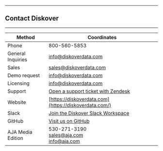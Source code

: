 ___
## Contact Diskover
___
| Method | Coordinates |
| --- | --- |
| Phone | 800-560-5853 |
| General Inquiries | [info@diskoverdata.com](mailto:info@diskoverdata.com) |
| Sales | [sales@diskoverdata.com](mailto:sales@diskoverdata.com) |
| Demo request | [info@diskoverdata.com](mailto:demo@diskoverdata.com) |
| Licensing | [info@diskoverdata.com](mailto:licensing@diskoverdata.com) |
| Support | [Open a support ticket with Zendesk](https://support.diskoverdata.com/) |
| Website | [https://diskoverdata.com](https://diskoverdata.com/) |
| Slack | [Join the Diskover Slack Workspace](https://join.slack.com/t/diskoverworkspace/shared_invite/enQtNzQ0NjE1Njk5MjIyLWI4NWQ0MjFhYzQyMTRhMzk4NTQ3YjBlYjJiMDk1YWUzMTZmZjI1MTdhYTA3NzAzNTU0MDc5NDA2ZDI4OWRiMjM) |
| GitHub | [Visit us on GitHub](https://github.com/diskoverdata/) |
| AJA Media Edition | 530-271-3190<br>sales@aja.com<br>info@aja.com |
